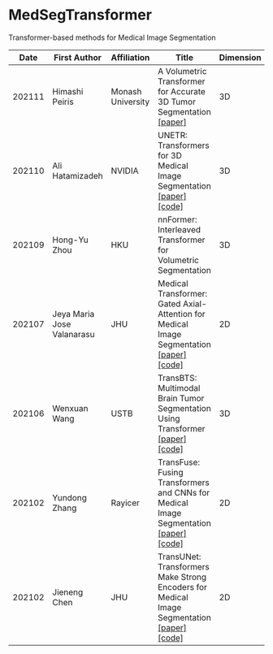 # MedSegTransformer
Transformer-based methods for Medical Image Segmentation

| Date   | First Author               | Affiliation       | Title                                                        | Dimension | Targets                                   |
| ------ | -------------------------- | ----------------- | ------------------------------------------------------------ | --------- | ----------------------------------------- |
| 202111 | Himashi Peiris             | Monash University | A Volumetric Transformer for Accurate 3D Tumor Segmentation [[paper]](https://arxiv.org/pdf/2111.13300.pdf) | 3D        | Brain tumor, pancreas, and liver          |
| 202110 | Ali Hatamizadeh            | NVIDIA            | UNETR: Transformers for 3D Medical Image Segmentation [[paper]](https://arxiv.org/pdf/2103.10504.pdf) [[code]](https://monai.io/research/unetr) | 3D        | Multiple organs,  spleen, and brain tumor |
| 202109 | Hong-Yu Zhou               | HKU               | nnFormer: Interleaved Transformer for Volumetric Segmentation | 3D        | Multiple organs and cardiac structures    |
| 202107 | Jeya Maria Jose Valanarasu | JHU               | Medical Transformer: Gated Axial-Attention for Medical Image Segmentation [[paper]](https://arxiv.org/pdf/2102.10662.pdf) [[code]](https://github.com/jeya-mariajose/Medical-Transformer) | 2D        | Brain, glannd, and nucleus                |
| 202106 | Wenxuan Wang               | USTB              | TransBTS: Multimodal Brain Tumor Segmentation Using Transformer [[paper]](https://arxiv.org/pdf/2103.04430.pdf) [[code]](https://github.com/Wenxuan-1119/TransBTS) | 3D        | Brain tumor                               |
| 202102 | Yundong Zhang              | Rayicer           | TransFuse: Fusing Transformers and CNNs for Medical Image Segmentation [[paper]](https://arxiv.org/pdf/2102.08005.pdf) [[code]](https://github.com/Rayicer/TransFuse) | 2D        | Polyp, skin lesion, hip, and prostate     |
| 202102 | Jieneng Chen               | JHU               | TransUNet: Transformers Make Strong Encoders for Medical Image Segmentation [[paper]](https://arxiv.org/pdf/2102.04306.pdf) [[code]](https://github.com/Beckschen/TransUNet.) | 2D        | Multiple organs                           |


